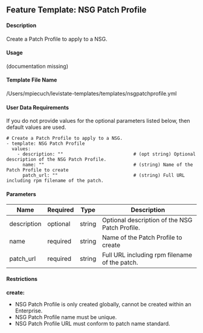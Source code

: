 ## Feature Template: NSG Patch Profile
#### Description
Create a Patch Profile to apply to a NSG.

#### Usage
(documentation missing)

#### Template File Name
/Users/mpiecuch/levistate-templates/templates/nsgpatchprofile.yml

#### User Data Requirements
If you do not provide values for the optional parameters listed below, then default values are used.

```
# Create a Patch Profile to apply to a NSG.
- template: NSG Patch Profile
  values:
    - description: ""                          # (opt string) Optional description of the NSG Patch Profile.
      name: ""                                 # (string) Name of the Patch Profile to create
      patch_url: ""                            # (string) Full URL including rpm filename of the patch.

```

#### Parameters
Name | Required | Type | Description
---- | -------- | ---- | -----------
description | optional | string | Optional description of the NSG Patch Profile.
name | required | string | Name of the Patch Profile to create
patch_url | required | string | Full URL including rpm filename of the patch.


#### Restrictions
**create:**
* NSG Patch Profile is only created globally, cannot be created within an Enterprise.
* NSG Patch Profile name must be unique.
* NSG Patch Profile URL must conform to patch name standard.

